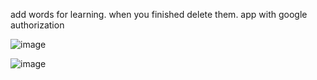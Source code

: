 add words for learning. when you finished delete them. app with google authorization

![image](https://user-images.githubusercontent.com/92175747/188284947-8b4982d9-a509-4601-8b70-5b068de52436.png)

![image](https://user-images.githubusercontent.com/92175747/188284956-3220aa18-fa65-4884-ac01-b71e4dae234c.png)

